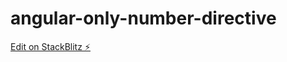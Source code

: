 # angular-only-number-directive

[Edit on StackBlitz ⚡️](https://stackblitz.com/edit/angular-only-number-directive)
